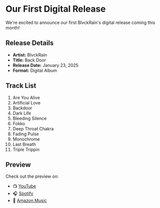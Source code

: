 # Our First Digital Release

We're excited to announce our first BlvckRain's digital release coming this month!

## Release Details

-   **Artist:** BlvckRain
-   **Title:** Back Door
-   **Release Date:** January 23, 2025
-   **Format:** Digital Album

## Track List

 1. Are You Alive 
 2. Artificial Love 
 3. Backdoor 
 4. Dark Life 
 5. Bleeding Silence
 6. Fokko 
 7. Deep Throat Chakra 
 8. Fading Pulse 
 9. Monochrome 
 10. Last Breath 
 11. Triple Trippin

## Preview

Check out the preview on:

-   📺 [YouTube](https://youtube.com)
-   🎧 [Spotify](https://spotify.com)
-   🛒 [Amazon Music](https://amazon.com)
